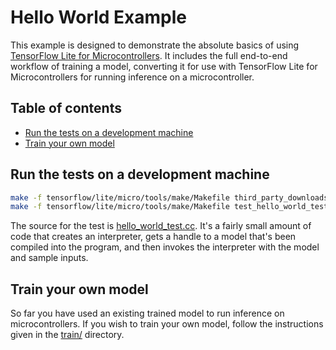 <!-- mdformat off(b/169948621#comment2) -->

# Hello World Example

This example is designed to demonstrate the absolute basics of using [TensorFlow
Lite for Microcontrollers](https://www.tensorflow.org/lite/microcontrollers).
It includes the full end-to-end workflow of training a model, converting it for
use with TensorFlow Lite for Microcontrollers for running inference on a
microcontroller.

## Table of contents

-   [Run the tests on a development machine](#run-the-tests-on-a-development-machine)
-   [Train your own model](#train-your-own-model)

## Run the tests on a development machine

```bash
make -f tensorflow/lite/micro/tools/make/Makefile third_party_downloads
make -f tensorflow/lite/micro/tools/make/Makefile test_hello_world_test
```

The source for the test is [hello_world_test.cc](hello_world_test.cc).
It's a fairly small amount of code that creates an interpreter, gets a handle to
a model that's been compiled into the program, and then invokes the interpreter
with the model and sample inputs.

## Train your own model

So far you have used an existing trained model to run inference on
microcontrollers. If you wish to train your own model, follow the instructions
given in the [train/](train/) directory.

